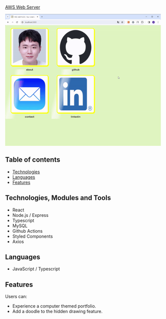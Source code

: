 [AWS Web Server](http://ec2-3-35-10-5.ap-northeast-2.compute.amazonaws.com:3000/)

![alt text](https://github.com/happy-smilely/learning-nodejs-react/blob/main/design/folio.gif?raw=true)

## Table of contents

- [Technologies](#technologies)
- [Languages](#languages)
- [Features](#features)

## Technologies, Modules and Tools

- React
- Node.js / Express
- Typescript
- MySQL
- Github Actions
- Styled Components
- Axios

## Languages

- JavaScript / Typescript

## Features

Users can:

- Experience a computer themed portfolio.
- Add a doodle to the hidden drawing feature.
